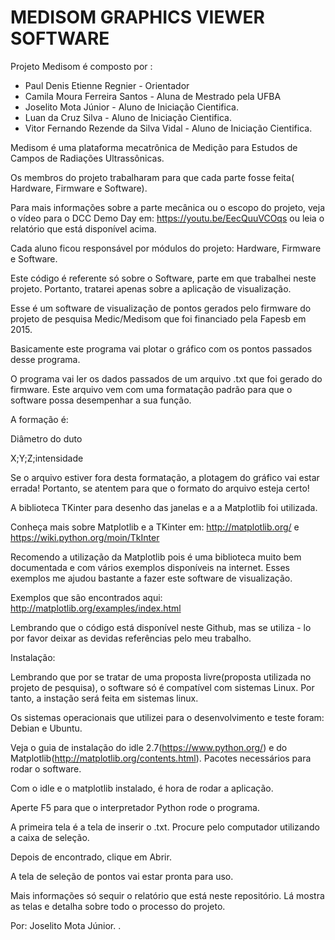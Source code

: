 # MEDISOM GRAPHICS VIEWER SOFTWARE

Projeto Medisom é composto por : 

 - Paul Denis  Etienne Regnier - Orientador
 - Camila Moura Ferreira Santos - Aluna de Mestrado pela UFBA
 - Joselito Mota Júnior - Aluno de Iniciação Cientifica.
 - Luan da Cruz Silva - Aluno de Iniciação Cientifica.
 - Vitor Fernando Rezende da Silva Vidal - Aluno de Iniciação Cientifica.
 
Medisom é uma plataforma mecatrônica de Medição para Estudos de Campos de Radiações Ultrassônicas.

Os membros do projeto trabalharam para que cada parte fosse feita( Hardware, Firmware e Software). 

Para mais informações sobre a parte mecânica ou o escopo do projeto, veja o vídeo para o DCC Demo Day em: https://youtu.be/EecQuuVCOqs ou leia o relatório que está disponível acima.

Cada aluno ficou responsável por módulos do projeto: Hardware, Firmware e Software. 

Este código é referente só sobre o Software, parte em que trabalhei neste projeto. Portanto, tratarei apenas sobre a aplicação de visualização. 

Esse é um software de visualização de pontos gerados pelo firmware do projeto de pesquisa Medic/Medisom que foi financiado pela Fapesb em 2015.

Basicamente este programa vai plotar o gráfico com os pontos passados desse programa.

O programa vai ler os dados passados de um arquivo .txt que foi gerado do firmware. Este arquivo vem com uma formatação padrão para que o software possa desempenhar a sua função. 

A formação é:

Diâmetro do duto

X;Y;Z;intensidade

Se o arquivo estiver fora desta formatação, a plotagem do gráfico vai estar errada! Portanto, se atentem para que o formato do arquivo esteja certo!

A biblioteca TKinter para desenho das janelas e a a Matplotlib foi utilizada.

Conheça mais sobre Matplotlib  e a TKinter em: http://matplotlib.org/ e https://wiki.python.org/moin/TkInter

Recomendo a utilização da Matplotlib pois é uma biblioteca muito bem documentada e com vários exemplos disponíveis na internet.  Esses exemplos me ajudou bastante a fazer este software de visualização. 

Exemplos que são encontrados aqui: http://matplotlib.org/examples/index.html

Lembrando que o código está disponível neste Github, mas se utiliza - lo por favor deixar as devidas referências pelo meu trabalho.

Instalação:

Lembrando que por se tratar de uma proposta livre(proposta utilizada no projeto de pesquisa), o software só é compatível com sistemas Linux. Por tanto, a instação será feita em sistemas linux. 

Os sistemas operacionais que utilizei  para o desenvolvimento e teste foram: Debian e Ubuntu.

Veja o guia de instalação do idle 2.7(https://www.python.org/) e do Matplotlib(http://matplotlib.org/contents.html). Pacotes necessários para rodar o software.

Com o idle e o matplotlib instalado, é hora de rodar a aplicação. 

Aperte F5 para que o interpretador Python rode o programa.

A primeira tela é a tela de inserir o .txt. Procure pelo computador utilizando a caixa de seleção.

Depois de encontrado, clique em Abrir.

A tela de seleção de pontos vai estar pronta para uso. 

Mais informações só sequir o relatório que está neste repositório. Lá mostra as telas e detalha sobre todo o processo do projeto.

Por: Joselito Mota Júnior.
.






